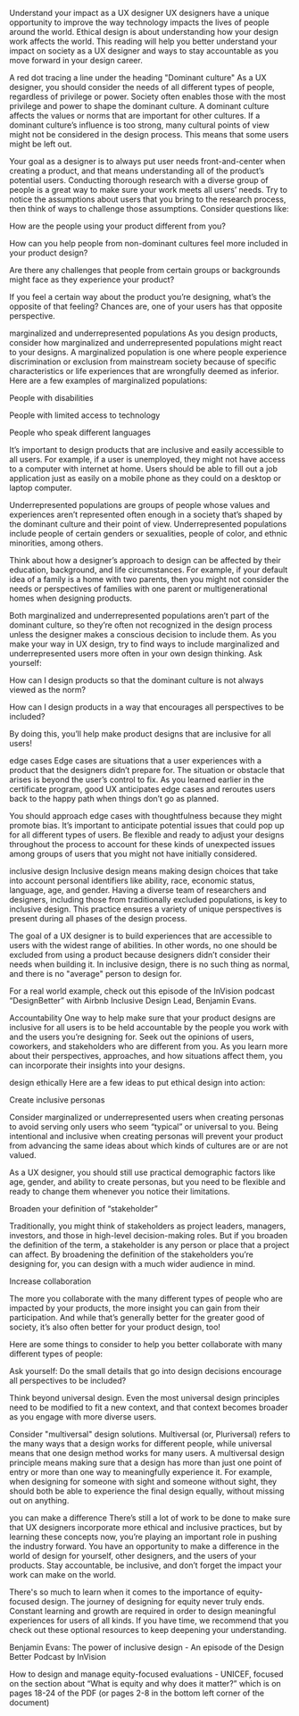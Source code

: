 Understand your impact as a UX designer
UX designers have a unique opportunity to improve the way technology impacts the lives of people around the world. Ethical design is about understanding how your design work affects the world. This reading will help you better understand your impact on society as a UX designer and ways to stay accountable as you move forward in your design career.

A red dot tracing a line under the heading "Dominant culture"
As a UX designer, you should consider the needs of all different types of people, regardless of privilege or power. Society often enables those with the most privilege and power to shape the dominant culture. A dominant culture affects the values or norms that are important for other cultures. If a dominant culture’s influence is too strong, many cultural points of view might not be considered in the design process. This means that some users might be left out. 

Your goal as a designer is to always put user needs front-and-center when creating a product, and that means understanding all of the product’s potential users. Conducting thorough research with a diverse group of people is a great way to make sure your work meets all users’ needs. Try to notice the assumptions about users that you bring to the research process, then think of ways to challenge those assumptions. Consider questions like:

How are the people using your product different from you? 

How can you help people from non-dominant cultures feel more included in your product design? 

Are there any challenges that people from certain groups or backgrounds might face as they experience your product?

If you feel a certain way about the product you’re designing, what’s the opposite of that feeling? Chances are, one of your users has that opposite perspective.

marginalized and underrepresented populations
As you design products, consider how marginalized and underrepresented populations might react to your designs. A marginalized population is one where people experience discrimination or exclusion from mainstream society because of specific characteristics or life experiences that are wrongfully deemed as inferior. Here are a few examples of marginalized populations: 

People with disabilities

People with limited access to technology 

People who speak different languages

It’s important to design products that are inclusive and easily accessible to all users. For example, if a user is unemployed, they might not have access to a computer with internet at home. Users should be able to fill out a job application just as easily on a mobile phone as they could on a desktop or laptop computer.

Underrepresented populations are groups of people whose values and experiences aren’t represented often enough in a society that’s shaped by the dominant culture and their point of view. Underrepresented populations include people of certain genders or sexualities, people of color, and ethnic minorities, among others. 

Think about how a designer’s approach to design can be affected by their education, background, and life circumstances. For example, if your default idea of a family is a home with two parents, then you might not consider the needs or perspectives of families with one parent or multigenerational homes when designing products. 

Both marginalized and underrepresented populations aren’t part of the dominant culture, so they’re often not recognized in the design process unless the designer makes a conscious decision to include them. As you make your way in UX design, try to find ways to include marginalized and underrepresented users more often in your own design thinking. Ask yourself:

How can I design products so that the dominant culture is not always viewed as the norm? 

How can I design products in a way that encourages all perspectives to be included?

By doing this, you’ll help make product designs that are inclusive for all users!

edge cases
Edge cases are situations that a user experiences with a product that the designers didn’t prepare for. The situation or obstacle that arises is beyond the user’s control to fix. As you learned earlier in the certificate program, good UX anticipates edge cases and reroutes users back to the happy path when things don’t go as planned.

You should approach edge cases with thoughtfulness because they might promote bias. It’s important to anticipate potential issues that could pop up for all different types of users. Be flexible and ready to adjust your designs throughout the process to account for these kinds of unexpected issues among groups of users that you might not have initially considered. 

inclusive design 
Inclusive design means making design choices that take into account personal identifiers like ability, race, economic status, language, age, and gender. Having a diverse team of researchers and designers, including those from traditionally excluded populations, is key to inclusive design. This practice ensures a variety of unique perspectives is present during all phases of the design process. 

The goal of a UX designer is to build experiences that are accessible to users with the widest range of abilities. In other words, no one should be excluded from using a product because designers didn’t consider their needs when building it. In inclusive design, there is no such thing as normal, and there is no "average" person to design for.

For a real world example, check out this episode of the InVision podcast “DesignBetter” with Airbnb Inclusive Design Lead, Benjamin Evans.

Accountability
One way to help make sure that your product designs are inclusive for all users is to be held accountable by the people you work with and the users you’re designing for. Seek out the opinions of users, coworkers, and stakeholders who are different from you. As you learn more about their perspectives, approaches, and how situations affect them, you can incorporate their insights into your designs. 

design ethically
Here are a few ideas to put ethical design into action:

Create inclusive personas

Consider marginalized or underrepresented users when creating personas to avoid serving only users who seem “typical” or universal to you. Being intentional and inclusive when creating personas will prevent your product from advancing the same ideas about which kinds of cultures are or are not valued. 

As a UX designer, you should still use practical demographic factors like age, gender, and ability to create personas, but you need to be flexible and ready to change them whenever you notice their limitations.

Broaden your definition of “stakeholder”

Traditionally, you might think of stakeholders as project leaders, managers, investors, and those in high-level decision-making roles. But if you broaden the definition of the term, a stakeholder is any person or place that a project can affect. By broadening the definition of the stakeholders you’re designing for, you can design with a much wider audience in mind. 

Increase collaboration

The more you collaborate with the many different types of people who are impacted by your products, the more insight you can gain from their participation. And while that’s generally better for the greater good of society, it’s also often better for your product design, too!

Here are some things to consider to help you better collaborate with many different types of people:

Ask yourself: Do the small details that go into design decisions encourage all perspectives to be included?

Think beyond universal design. Even the most universal design principles need to be modified to fit a new context, and that context becomes broader as you engage with more diverse users.

Consider "multiversal" design solutions. Multiversal (or, Pluriversal) refers to the many ways that a design works for different people, while universal means that one design method works for many users. A multiversal design principle means making sure that a design has more than just one point of entry or more than one way to meaningfully experience it. For example, when designing for someone with sight and someone without sight, they should both be able to experience the final design equally, without missing out on anything.

you can make a difference
There’s still a lot of work to be done to make sure that UX designers incorporate more ethical and inclusive practices, but by learning these concepts now, you’re playing an important role in pushing the industry forward. You have an opportunity to make a difference in the world of design for yourself, other designers, and the users of your products. Stay accountable, be inclusive, and don’t forget the impact your work can make on the world. 

There's so much to learn when it comes to the importance of equity-focused design. The journey of designing for equity never truly ends. Constant learning and growth are required in order to design meaningful experiences for users of all kinds. If you have time, we recommend that you check out these optional resources to keep deepening your understanding.

Benjamin Evans: The power of inclusive design - An episode of the Design Better Podcast by InVision 

How to design and manage equity-focused evaluations - UNICEF, focused on the section about “What is equity and why does it matter?” which is on pages 18-24 of the PDF (or pages 2-8 in the bottom left corner of the document) 

